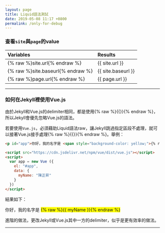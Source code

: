 ```yaml
---
layout: page
title: Liquid語法測試
date: 2019-05-08 11:17 +0800
permalink: /only-for-debug
---
```


### 查看`site`與`page`的value ###

Variables|Results
:---|:---
{% raw %}site.url{% endraw %}|{{ site.url }}
{% raw %}site.baseurl{% endraw %}|{{ site.baseurl }}
{% raw %}page.url{% endraw %}|{{ page.url }}

---
### 如何在Jekyll裡使用Vue.js ###

由於Jekyll和Vue.js的delimiter相同，都是使用{% raw %}{{}}{% endraw %}，所以Jekyll會優先忽略Vue.js的語法。

若要使用`Vue.js`，必須藉助Liquid語法raw，讓Jekyll跳過指定區段不處理，就可以接著Vue.js接手處理{% raw %}{{}}{% endraw %}。舉例：
~~~html
<p id="app">你好，我的名字是 <span style="background-color: yellow;">{% raw %}{{ myName }}{% endraw %}</span></p>

<script src="https://cdn.jsdelivr.net/npm/vue/dist/vue.js"></script>
<script>
  var app = new Vue ({
    el: "#app",
    data: {
      myName: "陳正昇"
    }
  })
</script>
~~~
結果如下：
<p id="app">你好，我的名字是 <span style="background-color: yellow;">{% raw %}{{ myName }}{% endraw %}</span></p>

<script src="https://cdn.jsdelivr.net/npm/vue"></script>
<script>
  var app = new Vue ({
    el: "#app",
    data: {
      myName: "陳正昇"
    }
  })
</script>

進階的做法，更改Jekyll或Vue.js其中一方的delimiter，似乎是更有效率的做法。

---